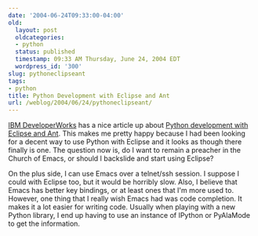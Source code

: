 ```yaml
---
date: '2004-06-24T09:33:00-04:00'
old:
  layout: post
  oldcategories:
  - python
  status: published
  timestamp: 09:33 AM Thursday, June 24, 2004 EDT
  wordpress_id: '300'
slug: pythoneclipseant
tags:
- python
title: Python Development with Eclipse and Ant
url: /weblog/2004/06/24/pythoneclipseant/
---
```


[IBM DeveloperWorks](http://www-106.ibm.com/developerworks/) has
a nice article up about [Python development with Eclipse and Ant](http://www-106.ibm.com/developerworks/library/os-ecant/index.html?ca=drs-tp2604).
This makes me pretty happy because I had been looking for a decent way to use
Python with Eclipse and it looks as though there finally is one.  The question
now is, do I want to remain a preacher in the Church of Emacs, or should I
backslide and start using Eclipse?






On the plus side, I can use Emacs over a telnet/ssh session.  I suppose I could
with Eclipse too, but it would be horribly slow.  Also, I believe that Emacs
has better key bindings, or at least ones that I'm more used to.  However,
one thing that I really wish Emacs had was code completion.  It makes it a lot
easier for writing code.  Usually when playing with a new Python library, I
end up having to use an instance of IPython or PyAlaMode to get the information.
